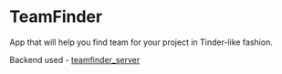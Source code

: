 # TeamFinder
App that will help you find team for your project in Tinder-like fashion.

Backend used - [teamfinder_server](https://github.com/IlfiDev/teamfinder_server)
